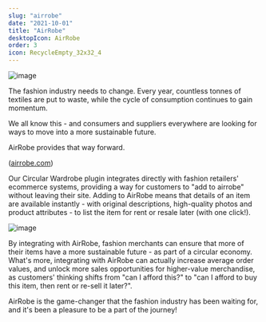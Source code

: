 ```yaml
---
slug: "airrobe"
date: "2021-10-01"
title: "AirRobe"
desktopIcon: AirRobe
order: 3
icon: RecycleEmpty_32x32_4
---
```


![image](/clothes.png)

The fashion industry needs to change. Every year, countless tonnes of textiles are put to waste, while the cycle of consumption continues to gain momentum.

We all know this - and consumers and suppliers everywhere are looking for ways to move into a more sustainable future.

AirRobe provides that way forward.

([airrobe.com](https://airrobe.com))

Our Circular Wardrobe plugin integrates directly with fashion retailers' ecommerce systems, providing a way for customers to "add to airrobe" without leaving their site. Adding to AirRobe means that details of an item are available instantly - with original descriptions, high-quality photos and product attributes - to list the item for rent or resale later (with one click!).

![image](/airrobe-widget.png)

By integrating with AirRobe, fashion merchants can ensure that more of their items have a more sustainable future - as part of a circular economy. What's more, integrating with AirRobe can actually increase average order values, and unlock more sales opportunities for higher-value merchandise, as customers' thinking shifts from "can I afford this?" to "can I afford to buy this item, then rent or re-sell it later?".

AirRobe is the game-changer that the fashion industry has been waiting for, and it's been a pleasure to be a part of the journey!
